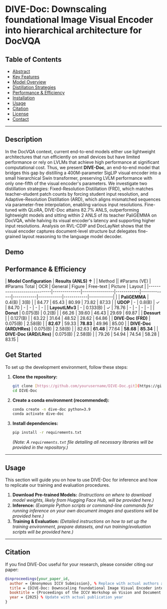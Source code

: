 # DIVE-Doc: Downscaling foundational Image Visual Encoder into hierarchical architecture for DocVQA

## Table of Contents
- [Abstract](#abstract)
- [Key Features](#key-features)
- [Model Overview](#model-overview)
- [Distillation Strategies](#distillation-strategies)
- [Performance & Efficiency](#performance--efficiency)
- [Installation](#installation)
- [Usage](#usage)
- [Citation](#citation)
- [License](#license)
- [Contact](#contact)

---

## Description

In the DocVQA context, current end-to-end models either use lightweight architectures that run efficiently on small devices but have limited performance or rely on LVLMs that achieve high performance at significant computational cost. Thus, we present **DIVE-Doc**, an end-to-end model that bridges this gap by distilling a 400M-parameter SigLIP visual encoder into a small hierarchical Swin transformer, preserving LVLM performance with only one-fifth of the visual encoder's parameters. We investigate two distillation strategies: Fixed-Resolution Distillation (FRD), which matches teacher–student patch counts by forcing student input resolution, and Adaptive-Resolution Distillation (ARD), which aligns mismatched sequences via parameter-free interpolation, enabling various input resolutions. Fine-tuned with QLoRA, DIVE-Doc attains 82.7% ANLS, outperforming lightweight models and sitting within 2 ANLS of its teacher PaliGEMMA on DocVQA, while halving its visual encoder's latency and supporting higher input resolutions. Analysis on RVL-CDIP and DocLayNet shows that the visual encoder captures document-level structure but delegates fine-grained layout reasoning to the language model decoder.

## Demo


## Performance & Efficiency
|                            **Model Configuration**                                 | **Results (ANLS) ↑** |
| Method                      || #Params (VE) | #Params Total | OCR        | General     | Figure     | Free-text  | Picture    | Layout     |
|-----------------------------|--------------|----------------|------------|-------------|------------|------------|------------|------------|                               |
| **PaliGEMMA**               | 0.4(B)       | 3(B)           |            | 84.77       | 65.43      | 80.99      | 73.82      | 87.33      |
| **UDOP**                    | -            | 0.8(B)         | ✓          | 84.70       | -          | -          | -          | -          |
| **LayoutLMv3**              | -            | 0.133(B)       | ✓          | 78.76       | -          | -          | -          | -          |
| **Donut**                   | 0.075(B)     | 0.2(B)         |            | 66.26       | 39.60      | 46.43      | 29.69      | 69.87      |
| **Dessurt**                 |              | 0.127(B)       |            | 63.22       | 31.64      | 48.52      | 28.62      | 64.86      |
| **DIVE-Doc (FRD)**          | 0.075(B)     | 2.58(B)        |            | **82.67**   | 59.33      | **78.83**  | 49.96      | 85.00      |
| **DIVE-Doc (ARD/HRes)**     | 0.075(B)     | 2.58(B)        |            | 82.63       | **61.48**  | 77.64      | **58.68**  | **85.34**  |
| **DIVE-Doc (ARD/LRes)**     | 0.075(B)     | 2.58(B)        |            | 79.26       | 54.94      | 74.54      | 58.28      | 83.15      |


## Get Started

To set up the development environment, follow these steps:

1.  **Clone the repository:**
    ```bash
    git clone [https://github.com/yourusername/DIVE-Doc.git](https://github.com/yourusername/DIVE-Doc.git)
    cd DIVE-Doc
    ```
2.  **Create a conda environment (recommended):**
    ```bash
    conda create -n dive-doc python=3.9
    conda activate dive-doc
    ```
3.  **Install dependencies:**
    ```bash
    pip install -r requirements.txt
    ```
    *(Note: A `requirements.txt` file detailing all necessary libraries will be provided in the repository.)*

---

## Usage

This section will guide you on how to use DIVE-Doc for inference and how to replicate our training and evaluation procedures.

1.  **Download Pre-trained Models:**
    *(Instructions on where to download model weights, likely from Hugging Face Hub, will be provided here.)*
2.  **Inference:**
    *(Example Python scripts or command-line commands for running inference on your own document images and questions will be provided here.)*
3.  **Training & Evaluation:**
    *(Detailed instructions on how to set up the training environment, prepare datasets, and run training/evaluation scripts will be provided here.)*

---

## Citation

If you find DIVE-Doc useful for your research, please consider citing our paper:

```bibtex
@inproceedings{your_paper_id,
  author = {Anonymous ICCV Submission}, % Replace with actual authors after blind review
  title = {DIVE-Doc: Downscaling foundational Image Visual Encoder into hierarchical architecture for DocVQA},
  booktitle = {Proceedings of the ICCV Workshop on Vision and Document Intelligence}, % Update with actual workshop name if different
  year = {2025} % Update with actual publication year
}

